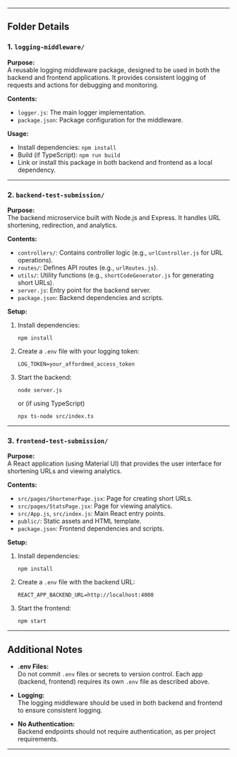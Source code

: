 
---

## Folder Details

### 1. `logging-middleware/`

**Purpose:**  
A reusable logging middleware package, designed to be used in both the backend and frontend applications. It provides consistent logging of requests and actions for debugging and monitoring.

**Contents:**
- `logger.js`: The main logger implementation.
- `package.json`: Package configuration for the middleware.

**Usage:**
- Install dependencies: `npm install`
- Build (if TypeScript): `npm run build`
- Link or install this package in both backend and frontend as a local dependency.

---

### 2. `backend-test-submission/`

**Purpose:**  
The backend microservice built with Node.js and Express. It handles URL shortening, redirection, and analytics.

**Contents:**
- `controllers/`: Contains controller logic (e.g., `urlController.js` for URL operations).
- `routes/`: Defines API routes (e.g., `urlRoutes.js`).
- `utils/`: Utility functions (e.g., `shortCodeGenerator.js` for generating short URLs).
- `server.js`: Entry point for the backend server.
- `package.json`: Backend dependencies and scripts.

**Setup:**
1. Install dependencies:
    ```
    npm install
    ```
2. Create a `.env` file with your logging token:
    ```
    LOG_TOKEN=your_affordmed_access_token
    ```
3. Start the backend:
    ```
    node server.js
    ```
    or (if using TypeScript)
    ```
    npx ts-node src/index.ts
    ```

---

### 3. `frontend-test-submission/`

**Purpose:**  
A React application (using Material UI) that provides the user interface for shortening URLs and viewing analytics.

**Contents:**
- `src/pages/ShortenerPage.jsx`: Page for creating short URLs.
- `src/pages/StatsPage.jsx`: Page for viewing analytics.
- `src/App.js`, `src/index.js`: Main React entry points.
- `public/`: Static assets and HTML template.
- `package.json`: Frontend dependencies and scripts.

**Setup:**
1. Install dependencies:
    ```
    npm install
    ```
2. Create a `.env` file with the backend URL:
    ```
    REACT_APP_BACKEND_URL=http://localhost:4000
    ```
3. Start the frontend:
    ```
    npm start
    ```

---

## Additional Notes

- **.env Files:**  
  Do not commit `.env` files or secrets to version control. Each app (backend, frontend) requires its own `.env` file as described above.

- **Logging:**  
  The logging middleware should be used in both backend and frontend to ensure consistent logging.

- **No Authentication:**  
  Backend endpoints should not require authentication, as per project requirements.

---
